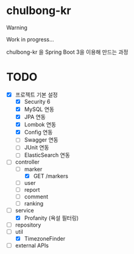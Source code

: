 # chulbong-kr

> [!WARNING]
> Work in progress...

chulbong-kr 을 Spring Boot 3을 이용해 만드는 과정

# TODO
- [x] 프로젝트 기본 설정
  - [x] Security 6
  - [x] MySQL 연동
  - [x] JPA 연동
  - [x] Lombok 연동
  - [x] Config 연동
  - [ ] Swagger 연동
  - [ ] JUnit 연동
  - [ ] ElasticSearch 연동
- [ ] controller
  - [ ] marker
    - [x] GET /markers
  - [ ] user
  - [ ] report
  - [ ] comment
  - [ ] ranking
- [ ] service
  - [x] Profanity (욕설 필터링)
- [ ] repository
- [ ] util
  - [x] TimezoneFinder
- [ ] external APIs